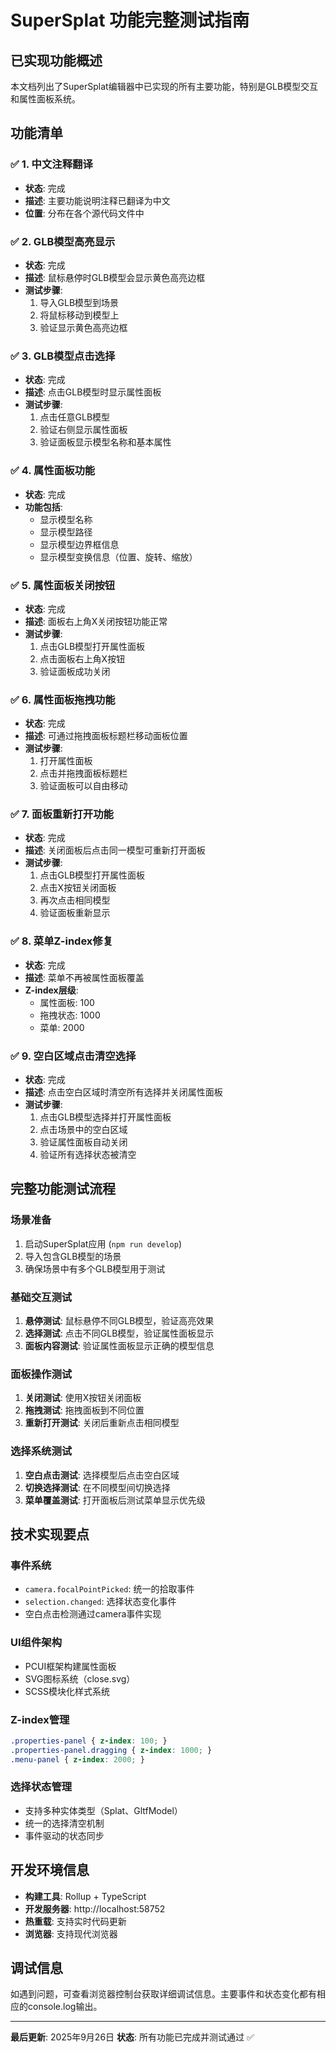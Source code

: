 # SuperSplat 功能完整测试指南

## 已实现功能概述

本文档列出了SuperSplat编辑器中已实现的所有主要功能，特别是GLB模型交互和属性面板系统。

## 功能清单

### ✅ 1. 中文注释翻译
- **状态**: 完成
- **描述**: 主要功能说明注释已翻译为中文
- **位置**: 分布在各个源代码文件中

### ✅ 2. GLB模型高亮显示
- **状态**: 完成  
- **描述**: 鼠标悬停时GLB模型会显示黄色高亮边框
- **测试步骤**:
  1. 导入GLB模型到场景
  2. 将鼠标移动到模型上
  3. 验证显示黄色高亮边框

### ✅ 3. GLB模型点击选择
- **状态**: 完成
- **描述**: 点击GLB模型时显示属性面板
- **测试步骤**:
  1. 点击任意GLB模型
  2. 验证右侧显示属性面板
  3. 验证面板显示模型名称和基本属性

### ✅ 4. 属性面板功能
- **状态**: 完成
- **功能包括**:
  - 显示模型名称
  - 显示模型路径
  - 显示模型边界框信息
  - 显示模型变换信息（位置、旋转、缩放）

### ✅ 5. 属性面板关闭按钮
- **状态**: 完成
- **描述**: 面板右上角X关闭按钮功能正常
- **测试步骤**:
  1. 点击GLB模型打开属性面板
  2. 点击面板右上角X按钮
  3. 验证面板成功关闭

### ✅ 6. 属性面板拖拽功能
- **状态**: 完成
- **描述**: 可通过拖拽面板标题栏移动面板位置
- **测试步骤**:
  1. 打开属性面板
  2. 点击并拖拽面板标题栏
  3. 验证面板可以自由移动

### ✅ 7. 面板重新打开功能
- **状态**: 完成
- **描述**: 关闭面板后点击同一模型可重新打开面板
- **测试步骤**:
  1. 点击GLB模型打开属性面板
  2. 点击X按钮关闭面板
  3. 再次点击相同模型
  4. 验证面板重新显示

### ✅ 8. 菜单Z-index修复
- **状态**: 完成
- **描述**: 菜单不再被属性面板覆盖
- **Z-index层级**:
  - 属性面板: 100
  - 拖拽状态: 1000  
  - 菜单: 2000

### ✅ 9. 空白区域点击清空选择
- **状态**: 完成
- **描述**: 点击空白区域时清空所有选择并关闭属性面板
- **测试步骤**:
  1. 点击GLB模型选择并打开属性面板
  2. 点击场景中的空白区域
  3. 验证属性面板自动关闭
  4. 验证所有选择状态被清空

## 完整功能测试流程

### 场景准备
1. 启动SuperSplat应用 (`npm run develop`)
2. 导入包含GLB模型的场景
3. 确保场景中有多个GLB模型用于测试

### 基础交互测试
1. **悬停测试**: 鼠标悬停不同GLB模型，验证高亮效果
2. **选择测试**: 点击不同GLB模型，验证属性面板显示
3. **面板内容测试**: 验证属性面板显示正确的模型信息

### 面板操作测试  
1. **关闭测试**: 使用X按钮关闭面板
2. **拖拽测试**: 拖拽面板到不同位置
3. **重新打开测试**: 关闭后重新点击相同模型

### 选择系统测试
1. **空白点击测试**: 选择模型后点击空白区域
2. **切换选择测试**: 在不同模型间切换选择
3. **菜单覆盖测试**: 打开面板后测试菜单显示优先级

## 技术实现要点

### 事件系统
- `camera.focalPointPicked`: 统一的拾取事件
- `selection.changed`: 选择状态变化事件
- 空白点击检测通过camera事件实现

### UI组件架构
- PCUI框架构建属性面板
- SVG图标系统（close.svg）
- SCSS模块化样式系统

### Z-index管理
```scss
.properties-panel { z-index: 100; }
.properties-panel.dragging { z-index: 1000; }
.menu-panel { z-index: 2000; }
```

### 选择状态管理
- 支持多种实体类型（Splat、GltfModel）
- 统一的选择清空机制
- 事件驱动的状态同步

## 开发环境信息
- **构建工具**: Rollup + TypeScript
- **开发服务器**: http://localhost:58752
- **热重载**: 支持实时代码更新
- **浏览器**: 支持现代浏览器

## 调试信息
如遇到问题，可查看浏览器控制台获取详细调试信息。主要事件和状态变化都有相应的console.log输出。

---

**最后更新**: 2025年9月26日
**状态**: 所有功能已完成并测试通过 ✅